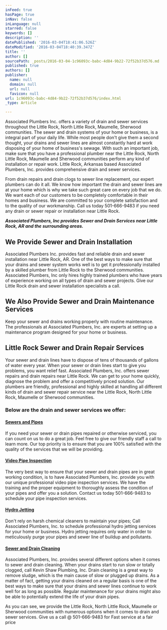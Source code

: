```yaml
---
inFeed: true
hasPage: true
inNav: false
inLanguage: null
starred: false
keywords: []
description: ''
datePublished: '2016-03-04T18:41:06.526Z'
dateModified: '2016-03-04T18:40:39.347Z'
title: ''
author: []
sourcePath: _posts/2016-03-04-1c96093c-babc-4d84-9b22-72f52b37d576.md
published: true
authors: []
publisher:
  name: null
  domain: null
  url: null
  favicon: null
url: 1c96093c-babc-4d84-9b22-72f52b37d576/index.html
_type: Article

---
```

Associated Plumbers Inc. offers a variety of drain and sewer services throughout the Little Rock, North Little Rock, Maumelle, Sherwood communities. The sewer and drain systems of your home or business, is a integral part of your daily life. While most people don't give them a second thought, your drains and sewer lines are almost constantly hard at work disposing of your home of business's sewage. With such an important job, make sure that you have a professional plumber near the Little Rock, North Little Rock, Maumelle and Sherwood communities perform any kind of installation or repair work. Little Rock, Arkansas based Associated Plumbers, Inc. provides comprehensive drain and sewer services. 

From drain repairs and drain clogs to sewer line replacement, our expert plumbers can do it all. We know how important the drain and sewer lines are at your home which is why we take such great care on every job that we do. We want each of our customers to be completely comfortable in their homes and business. We are committed to your complete satisfaction and to the quality of our workmanship. Call us today 501-666-9483 if you need any drain or sewer repair or installation near Little Rock.

**_Associated Plumbers, Inc  provides Sewer and Drain Services near Little Rock, AR and the surrounding areas._**

## We Provide Sewer and Drain Installation

Associated Plumbers Inc. provides fast and reliable drain and sewer installation near Little Rock, AR. One of the best ways to make sure that your drains and sewer system works well is to get it professionally installed by a skilled plumber from Little Rock to the Sherwood communities. Associated Plumbers, Inc only hires highly trained plumbers who have years of experience working on all types of drain and sewer projects. Give our Little Rock drain and sewer installation specialists a call. 

## We Also Provide Sewer and Drain Maintenance Services

Keep your sewer and drains working properly with routine maintenance. The professionals at Associated Plumbers, Inc. are experts at setting up a maintenance program designed for your home or business.

## Little Rock Sewer and Drain Repair Services

Your sewer and drain lines have to dispose of  tens of thousands of gallons of water every year. When your sewer or drain lines start to give you problems, you want relief fast. Associated Plumbers, Inc. offers sewer repairs and drain repairs near Little Rock. We can get to your home quickly, diagnose the problem and offer a competitively priced solution. Our plumbers are friendly, professional and highly skilled at handling all different kinds of drain and sewer repair service near the Little Rock, North Little Rock, Maumelle or Sherwood communities.

### Below are the drain and sewer services we offer:

#### [Sewers and Pipes][0]

If you need your sewer or drain pipes repaired or otherwise serviced, you can count on us to do a great job. Feel free to give our friendly staff a call to learn more. Our top priority is to ensure that you are 100% satisfied with the quality of the services that we will be providing.

#### [Video Pipe Inspection][1]

The very best way to ensure that your sewer and drain pipes are in great working condition, is to have Associated Plumbers, Inc. provide you with our unique professional video pipe inspection services.  We have the training and the proper equipment to thoroughly assess the condition of your pipes and offer you a solution. Contact us today 501-666-9483 to schedule your pipe inspection services.

#### [Hydro Jetting][2]

Don't rely on harsh chemical cleaners to maintain your pipes; Call Associated Plumbers, Inc. to schedule professional hydro jetting services for your home or business. Hydro jetting requires only water in order to meticulously purge your pipes and sewer line of buildup and pollutants.

#### [Sewer and Drain Cleaning][3]

Associated Plumbers, Inc. provides several different options when it comes to sewer and drain cleaning. When your drains start to run slow or totally clogged, call Kevin Shaw Plumbing, Inc. Drain cleaning is a great way to remove sludge, which is the main cause of slow or plugged up drains. As a matter of fact, getting your drains cleaned on a regular basis is one of the best ways to make sure that your drains and sewer lines continue to work well for as long as possible. Regular maintenance for your drains might also be able to potentially extend the life of your drain pipes.

As you can see, we provide the Little Rock, North Little Rock, Maumelle or Sherwood communities with numerous options when it comes to drain and sewer services. Give us a call @ 501-666-9483 for Fast service at a fair price

[0]: http://www.kevinshawplumbing.com/webapp/p/628
[1]: http://www.kevinshawplumbing.com/webapp/p/630
[2]: http://www.kevinshawplumbing.com/webapp/p/631
[3]: http://www.kevinshawplumbing.com/webapp/p/632